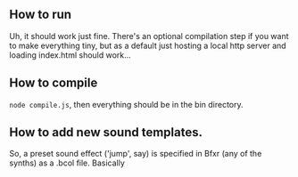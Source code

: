 ## How to run

Uh, it should work just fine. There's an optional compilation step if you want to make everything tiny, but as a default just hosting a local http server and loading index.html should work...

## How to compile

```node compile.js```, then everything should be in the bin directory.

## How to add new sound templates.

So, a preset sound effect ('jump', say) is specified in Bfxr (any of the synths) as a .bcol file.  Basically